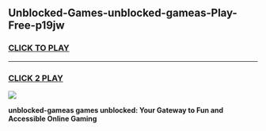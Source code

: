 
## Unblocked-Games-unblocked-gameas-Play-Free-p19jw
<h3>
<a href="https://premium76.site?title=unblocked-gameas&ref=15A">CLICK TO PLAY</a></h3>
<hr>

<h3>
<a href="https://premium76.site?title=unblocked-gameas&ref=15A">CLICK 2 PLAY</a>
  
</h3>

<a href="https://premium76.site?title=unblocked-gameas&ref=15A"><img src="https://clearcache.store/games.png"></a>


**unblocked-gameas games unblocked: Your Gateway to Fun and Accessible Online Gaming**
